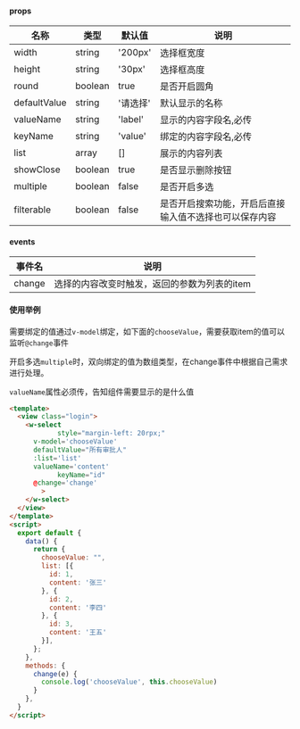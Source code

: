 #### props

|名称					|类型		|默认值		|说明																										|
|-						|-			|-				|-																											|
|width				|string	|'200px'	|选择框宽度																							|
|height				|string	|'30px'		|选择框高度																							|
|round				|boolean|true			|是否开启圆角																						|
|defaultValue			|string				|'请选择'|默认显示的名称|																												|
|valueName		|string	|'label'	|显示的内容字段名,必传																	|
|keyName			|string	|'value'	|绑定的内容字段名,必传																	|
|list					|array	|[]				|展示的内容列表																					|
|showClose		|boolean|true			|是否显示删除按钮																				|
|multiple			|boolean|false		|是否开启多选																						|
|filterable		|boolean|false		|是否开启搜索功能，开启后直接输入值不选择也可以保存内容	|


#### events

|事件名|说明|
|-|-|
|change|选择的内容改变时触发，返回的参数为列表的item|


#### 使用举例

需要绑定的值通过`v-model`绑定，如下面的`chooseValue`，需要获取item的值可以监听`@change`事件

开启多选`multiple`时，双向绑定的值为数组类型，在change事件中根据自己需求进行处理。

`valueName`属性必须传，告知组件需要显示的是什么值

```html
<template>
  <view class="login">
    <w-select 
			style="margin-left: 20rpx;" 
      v-model='chooseValue' 
      defaultValue="所有审批人" 
      :list='list'
      valueName='content' 
			keyName="id"
      @change='change'
		>
    </w-select>
  </view>
</template>
<script>
  export default {
    data() {
      return {
        chooseValue: "",
        list: [{
          id: 1,
          content: '张三'
        }, {
          id: 2,
          content: '李四'
        }, {
          id: 3,
          content: '王五'
        }],
      };
    },
    methods: {
      change(e) {
        console.log('chooseValue', this.chooseValue)
      }
    },
  }
</script>
```
